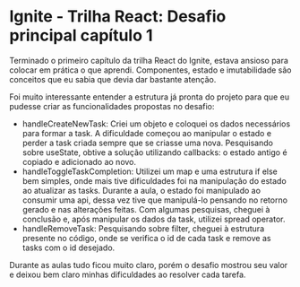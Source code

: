 # Ignite - Trilha React: Desafio principal capítulo 1
Terminado o primeiro capítulo da trilha React do Ignite, estava ansioso para colocar em prática o que aprendi. Componentes, estado e imutabilidade são conceitos que eu sabia que devia dar bastante atenção.

Foi muito interessante entender a estrutura já pronta do projeto para que eu pudesse criar as funcionalidades propostas no desafio:
- handleCreateNewTask: 
  Criei um objeto e coloquei os dados necessários para formar a task. A dificuldade começou ao manipular o estado e perder a task criada sempre que se criasse uma nova.
  Pesquisando sobre useState, obtive a solução utilizando callbacks: o estado antigo é copiado e adicionado ao novo.
- handleToggleTaskCompletion: 
  Utilizei um map e uma estrutura if else bem simples, onde mais tive dificuldades foi na manipulação do estado ao atualizar as tasks. Durante a aula, o estado foi manipulado ao consumir uma api, dessa vez tive que manipulá-lo pensando no retorno gerado e nas alterações feitas.
  Com algumas pesquisas, cheguei à conclusão e, após manipular os dados da task, utilizei spread operator.
- handleRemoveTask: 
  Pesquisando sobre filter, cheguei à estrutura presente no código, onde se verifica o id de cada task e remove as tasks com o id desejado.
  
Durante as aulas tudo ficou muito claro, porém o desafio mostrou seu valor e deixou bem claro minhas dificuldades ao resolver cada tarefa. 
